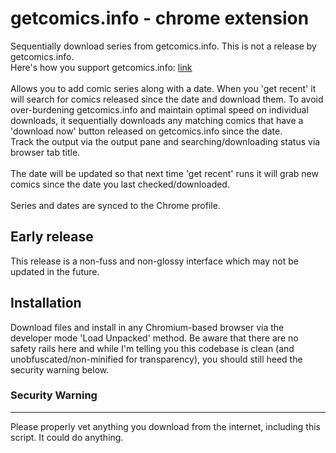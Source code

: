 
# getcomics.info - chrome extension
Sequentially download series from getcomics.info. This is not a release by getcomics.info.<br>
Here's how you support getcomics.info: <a href="https://getcomics.org/support/" target="_blank">link</a>
<br><br>
Allows you to add comic series along with a date. When you 'get recent' it will search for comics released since the date and download them. To avoid over-burdening getcomics.info and maintain optimal speed on individual downloads, it sequentially downloads any matching comics that have a 'download now' button released on getcomics.info since the date.<br>
Track the output via the output pane and searching/downloading status via browser tab title.
<br><br>
The date will be updated so that next time 'get recent' runs it will grab new comics since the date you last checked/downloaded.
<br><br>
Series and dates are synced to the Chrome profile.

## Early release
This release is a non-fuss and non-glossy interface which may not be updated in the future.

## Installation
Download files and install in any Chromium-based browser via the developer mode 'Load Unpacked' method. Be aware that there are no safety rails here and while I'm telling you this codebase is clean (and unobfuscated/non-minified for transparency), you should still heed the security warning below.

### Security Warning
------
Please properly vet anything you download from the internet, including this script. It could do anything.
